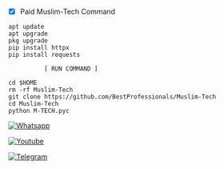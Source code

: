 - [x] Paid Muslim-Tech Command
 ```
apt update
apt upgrade
pkg upgrade
pip install httpx
pip install requests
 ```
              [ RUN COMMAND ]
 ```
 cd $HOME
 rm -rf Muslim-Tech
 git clone https://github.com/BestProfessionals/Muslim-Tech
cd Muslim-Tech
python M-TECH.pyc
 ```

[![Whatsapp](https://img.shields.io/badge/Whatsapp--deepgreen?style=flat-square&logo=whatsapp)](https://wa.me/+93790312507)

[![Youtube](https://img.shields.io/badge/Youtube--deepgreen?style=flat-square&logo=Youtube)](https://www.youtube.com/@AWM_World)

[![Telegram](https://img.shields.io/badge/Telegram--deepgreen?style=flat-square&logo=Telegram)](https://t.me/AWM_PROGRAMING)


